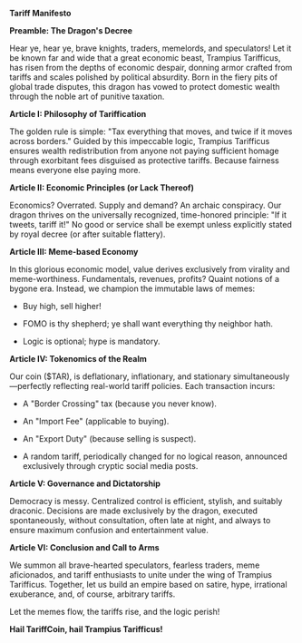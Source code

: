 **Tariff Manifesto**

**Preamble: The Dragon's Decree**

Hear ye, hear ye, brave knights, traders, memelords, and speculators\! Let it be known far and wide that a great economic beast, Trampius Tarifficus, has risen from the depths of economic despair, donning armor crafted from tariffs and scales polished by political absurdity. Born in the fiery pits of global trade disputes, this dragon has vowed to protect domestic wealth through the noble art of punitive taxation.

**Article I: Philosophy of Tariffication**

The golden rule is simple: "Tax everything that moves, and twice if it moves across borders." Guided by this impeccable logic, Trampius Tarifficus ensures wealth redistribution from anyone not paying sufficient homage through exorbitant fees disguised as protective tariffs. Because fairness means everyone else paying more.

**Article II: Economic Principles (or Lack Thereof)**

Economics? Overrated. Supply and demand? An archaic conspiracy. Our dragon thrives on the universally recognized, time-honored principle: "If it tweets, tariff it\!" No good or service shall be exempt unless explicitly stated by royal decree (or after suitable flattery).

**Article III: Meme-based Economy**

In this glorious economic model, value derives exclusively from virality and meme-worthiness. Fundamentals, revenues, profits? Quaint notions of a bygone era. Instead, we champion the immutable laws of memes:

* Buy high, sell higher\!

* FOMO is thy shepherd; ye shall want everything thy neighbor hath.

* Logic is optional; hype is mandatory.

**Article IV: Tokenomics of the Realm**

Our coin ($TAR), is deflationary, inflationary, and stationary simultaneously—perfectly reflecting real-world tariff policies. Each transaction incurs:

* A "Border Crossing" tax (because you never know).

* An "Import Fee" (applicable to buying).

* An "Export Duty" (because selling is suspect).

* A random tariff, periodically changed for no logical reason, announced exclusively through cryptic social media posts.

**Article V: Governance and Dictatorship**

Democracy is messy. Centralized control is efficient, stylish, and suitably draconic. Decisions are made exclusively by the dragon, executed spontaneously, without consultation, often late at night, and always to ensure maximum confusion and entertainment value.

**Article VI: Conclusion and Call to Arms**

We summon all brave-hearted speculators, fearless traders, meme aficionados, and tariff enthusiasts to unite under the wing of Trampius Tarifficus. Together, let us build an empire based on satire, hype, irrational exuberance, and, of course, arbitrary tariffs.

Let the memes flow, the tariffs rise, and the logic perish\!

**Hail TariffCoin, hail Trampius Tarifficus\!**

